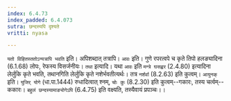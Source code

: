 ```yaml
---
index: 6.4.73
index_padded: 6.4.073
sutra: छन्दस्यपि दृश्यते
vritti: nyasa

---
```

`यतो विहितस्ततोऽन्यत्रापि भवति` इति। अपिशब्दात् तत्रापि। `आवः` इति। गुणे रपरत्वपे च कृते तिपो हलङ्यादिना (6.1.68) लोपः, रेफस्य विसर्जनीयः। `तथा` इत्यादि। यथा `आवः` इति `मन्त्रे घसह्वर` (2.4.80) इत्यादिना लेर्लुकि कृते भवति, तथानगिति लेर्लुकि कृते नशेर्भवतीत्यर्थः। तत्र `नर्शर्वा` (8.2.63) इति कुत्वम्। `आयुनक्` इति। `युजिर् योगे` (धा.पा.1444) रुधादित्वात् श्नम्, `चोः कुः` (8.2.30) इति कुत्वम्--गकारः, तस्य चर्त्वम्--ककारः। `बहुलं छन्दस्यामाङ्योगेऽपि` (6.4.75) इति वक्ष्यति, तस्यैवायं प्रपञ्चः।।